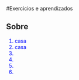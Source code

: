 #Exercicios e aprendizados

<h2>Sobre</h2>
<ol style="color: #000bff;">
<li>casa</li>
<li>casa</li>
<li></li>
<li></li>
<li></li>
<li></li>
</ol>
